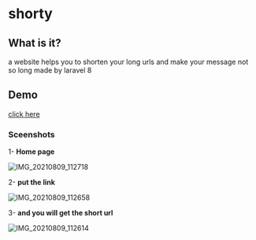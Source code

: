 # shorty

## What is it?

a website helps you to shorten your long urls and make your message not so long made by laravel 8 <br/>
## Demo
[click here](https://shorty-u.herokuapp.com/)

### Sceenshots
1- **Home page**

![IMG_20210809_112718](https://user-images.githubusercontent.com/56822500/128688873-22cfafd4-1a8b-4150-abbd-169ce8099f96.jpg)

2- **put the link**

![IMG_20210809_112658](https://user-images.githubusercontent.com/56822500/128689202-06068c55-6c87-4c7b-8c27-68092887a8db.jpg)

3- **and you will get the short url**

![IMG_20210809_112614](https://user-images.githubusercontent.com/56822500/128690238-068537b7-c933-43c5-99c5-015049eb68b0.jpg)
